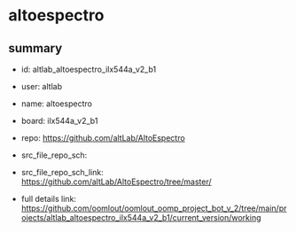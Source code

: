 # altoespectro
 
## summary 
* id: altlab_altoespectro_ilx544a_v2_b1
* user: altlab
* name: altoespectro
* board: ilx544a_v2_b1
* repo: https://github.com/altLab/AltoEspectro



* src_file_repo_sch: 
* src_file_repo_sch_link: https://github.com/altLab/AltoEspectro/tree/master/
* full details link: https://github.com/oomlout/oomlout_oomp_project_bot_v_2/tree/main/projects/altlab_altoespectro_ilx544a_v2_b1/current_version/working  







